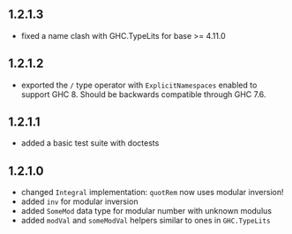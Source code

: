 1.2.1.3
---
* fixed a name clash with GHC.TypeLits for base >= 4.11.0

1.2.1.2
---
* exported the `/` type operator with `ExplicitNamespaces` enabled to
  support GHC 8. Should be backwards compatible through GHC 7.6.

1.2.1.1
---
* added a basic test suite with doctests

1.2.1.0
---
* changed `Integral` implementation: `quotRem` now uses modular inversion!
* added `inv` for modular inversion
* added `SomeMod` data type for modular number with unknown modulus
* added `modVal` and `someModVal` helpers similar to ones in `GHC.TypeLits`

